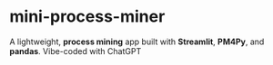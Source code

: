 # mini-process-miner
A lightweight, **process mining** app built with **Streamlit**, **PM4Py**, and **pandas**.  Vibe-coded with ChatGPT
